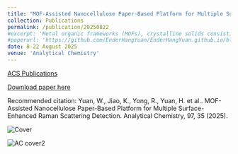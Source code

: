 ```yaml
---
title: "MOF-Assisted Nanocellulose Paper-Based Platform for Multiple Surface-Enhanced Raman Scattering Detection (Cover Paper)"
collection: Publications
permalink: /publication/20250822
#excerpt: 'Metal organic frameworks (MOFs), crystalline solids consisting of organic ligands and metal ions, have attracted increasing interest in various areas, including catalysis and biology. Functionalizable pore interiors and ultrahigh surface-to-volume ratios of MOFs make them excellent materials, especially for surface-enhanced Raman scattering (SERS) by the photoinduced charge transfer (PICT) between the MOFs and adsorbed molecules for SERS signal amplification. In our previous work, we demonstrated a p–n junction-assisted MOF substrate for enhancing the SERS signal through additional charge transfer, while the notable structural characteristics of MOFs benefit the SERS selectivity. However, due to this characteristic, a single MOF can only detect analytes at specific energy levels, thereby reducing the efficiency and limiting the detection range of SERS. To address this challenge, in this article, we attempted to synthesize multiple MOFs on the same substrate to achieve SERS with multiple detection functionality. In this study, we demonstrated a ZIF-8/Zn(OH)2 n–n junction SERS substrate, which can achieve a 4.44 nM limit of detection using methyl orange (MO) as a model analyte, by trapping the additional electrons from Zn(OH)2 to ZIF-8 to provide stronger electromagnetic enhancement. Then, we developed a multiple MOFs-based SERS analytical platform, incorporating both in situ ZIF-8 and ZIF-67, and utilized them together as SERS substrates. These two systems operated independently under different incident light wavelengths and successfully detected MO and Rhodamine 6G, respectively. Furthermore, this approach broadens the detection range of analytes while maintaining the tailorability and selectivity of MOF substrates simultaneously. This work offers a cutting-edge method for creating high-performance SERS substrates by demonstrating the ability to manipulate hot electrons for remarkable Raman amplification.'
#paperurl: 'https://github.com/EnderHangYuan/EnderHangYuan.github.io/blob/master/_publications/2025-8-22-mof-assisted-nanocellulose-paper-based-platform-for-multiple-surface-enhanced-raman-scattering-detection.pdf'
date: 8-22 August 2025
venue: 'Analytical Chemistry'
---
```


[ACS Publications](https://pubs.acs.org/doi/full/10.1021/acs.analchem.5c02659)

[Download paper here](https://github.com/EnderHangYuan/EnderHangYuan.github.io/blob/master/_publications/2025-8-22-mof-assisted-nanocellulose-paper-based-platform-for-multiple-surface-enhanced-raman-scattering-detection.pdf)

Recommended citation: Yuan, W., Jiao, K., Yong, R., Yuan, H. et al.. MOF-Assisted Nanocellulose Paper-Based Platform for Multiple Surface-Enhanced Raman Scattering Detection. Analytical Chemistry, 97, 35 (2025).

![Cover](https://pubs.acs.org/toc/ancham/97/35)

![AC cover2](https://github.com/user-attachments/assets/197b459f-a2e3-4d0e-aeeb-4a0c9c68df51)



